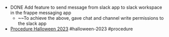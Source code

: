 - DONE Add feature to send message from slack app to slack workspace in the frappe messaging app
	- ~~To achieve the above, gave chat and channel write permissions to the slack app
- [Procedure Halloween 2023](https://photos.google.com/u/0/share/AF1QipPSwliGN38XBvMMWDrWpjx8t2pHZLKMo_Oo-rE5rPloBiojH2VCTwAQqK6ZEe8X2g) #halloween-2023 #procedure